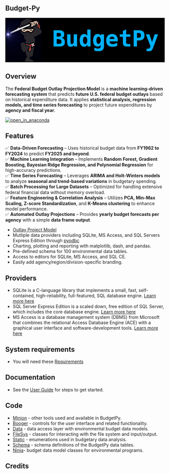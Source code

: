 ## Budget-Py
![](https://github.com/KarmaScripter/BudgetPy/blob/master/etc/img/github/BudgetPy.png)
## Overview
The **Federal Budget Outlay Projection Model** is a **machine learning-driven forecasting system** that predicts **future U.S. federal budget outlays** based on historical expenditure data. It applies **statistical analysis, regression models, and time series forecasting** to project future expenditures by **agency and fiscal year**.

[![open_in_anaconda](https://static.anaconda.cloud/content/a22d04e8445b700f28937ab3231b8cded505d0395c63b7a269696722196d5415)](https://anaconda.cloud/api/nbserve/launch_notebook?nb_url=https%3A%2F%2Fraw.githubusercontent.com%2Fis-leeroy-jenkins%2FBoo%2Fmain%2Fipynb%2Foutlays.ipynb)



## Features
✅ **Data-Driven Forecasting** – Uses historical budget data from **FY1962 to FY2024** to predict **FY2025 and beyond**.  
✅ **Machine Learning Integration** – Implements **Random Forest, Gradient Boosting, Bayesian Ridge Regression, and Polynomial Regression** for high-accuracy predictions.  
✅ **Time Series Forecasting** – Leverages **ARIMA and Holt-Winters models** to analyze **seasonal and trend-based variations** in budgetary spending.  
✅ **Batch Processing for Large Datasets** – Optimized for handling extensive federal financial data without memory overload.  
✅ **Feature Engineering & Correlation Analysis** – Utilizes **PCA, Min-Max Scaling, Z-score Standardization**, and **K-Means clustering** to enhance model performance.  
✅ **Automated Outlay Projections** – Provides **yearly budget forecasts per agency** with a simple **data frame output**.  
- [Outlay Project Model](https://anaconda.cloud/api/nbserve/launch_notebook?nb_url=https%3A%2F%2Fanaconda.cloud%2Fapi%2Fprojects%2Ff4ad0240-eaf1-4ad1-a8b4-99e630b46cda%2Ffiles%2Foutlays.ipynb%3Fversion%3D3c5763b3-e106-4e67-b314-3207f7f4ee71)
- Mutliple data providers including SQLite, MS Access, and SQL Servers Express Edition through [pyodbc](https://github.com/mkleehammer/pyodbc/wiki)
- Charting, plotting and reporting with matplotlib, dash, and pandas.
- Pre-defined schema for 100 environmental data tables.
- Access to editors for SQLite, MS Access, and SQL CE.
- Easily add agency/region/division-specific branding.

## Providers
- SQLite is a C-language library that implements a small, fast, self-contained, high-reliability, full-featured, SQL database engine. [Learn more here](https://sqlite.org/index.html) 
- SQL Server Express Edition is a scaled down, free edition of SQL Server, which includes the core database engine. [Learn more here](https://www.microsoft.com/en-us/download/details.aspx?id=101064)
- MS Access is a database management system (DBMS) from Microsoft that combines the relational Access Database Engine (ACE) with a graphical user interface and software-development tools.  [Learn more here](https://www.microsoft.com/en-us/microsoft-365/access)


## System requirements
- You will need these [Requirements](https://github.com/KarmaScripter/BudgetPy/blob/master/requirements.txt)




## Documentation
- See the [User Guide](etc/git/Users.md) for steps to get started.




## Code
- [Minion](https://github.com/is-leeroy-jenkins/BudgetPy/blob/master/src/Minion.py) - other tools used and available in BudgetPy.
- [Booger](https://github.com/KarmaScripter/BudgetPy/blob/master/src/Booger.py) - controls for the user interface and related functionality.
- [Data](https://github.com/KarmaScripter/BudgetPy/blob/master/src/Data.py) - data access layer with environmental budget data models.
- [FileSys](https://github.com/KarmaScripter/BudgetPy/blob/master/src/FileSys.py) - classes for interacting with the file system and input/output.
- [Static](https://github.com/KarmaScripter/BudgetPy/blob/master/src/Static.py) - enumerations used in budgetary data analysis.
- [Schema](https://github.com/KarmaScripter/BudgetPy/blob/master/src/Schema.py) - schema definitions of the BudgetPy data tables.
- [Ninja](https://github.com/KarmaScripter/BudgetPy/blob/master/src/Ninja.py)- budget data model classes for environmental programs.

## Credits


